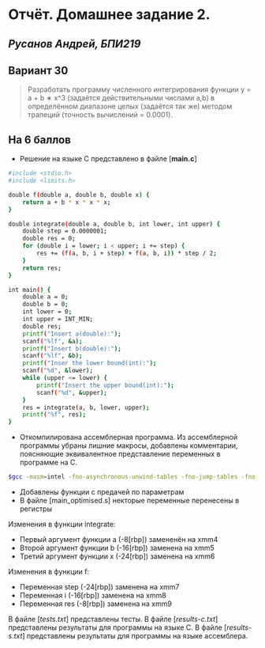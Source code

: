 # Отчёт. Домашнее задание 2. 
## _Русанов Андрей, БПИ219_

## Вариант 30
> Разработать программу численного интегрирования функции y =
a + b ∗ x^3
(задаётся действительными числами а,b) в определённом
диапазоне целых (задаётся так же) методом трапеций (точность
вычислений = 0.0001).


## На 6 баллов
- Решение на языке С представлено в файле [**main.c**]
```sh
#include <stdio.h>
#include <limits.h>

double f(double a, double b, double x) {
    return a + b * x * x * x;
}

double integrate(double a, double b, int lower, int upper) {
    double step = 0.0000001;
    double res = 0;
    for (double i = lower; i < upper; i += step) {
        res += (f(a, b, i + step) + f(a, b, i)) * step / 2;
    }
    return res;
}

int main() {
    double a = 0;
    double b = 0;
    int lower = 0;
    int upper = INT_MIN;
    double res;
    printf("Insert a(double):");
    scanf("%lf", &a);
    printf("Insert b(double):");
    scanf("%lf", &b);
    printf("Inser the lower bound(int):");
    scanf("%d", &lower);
    while (upper <= lower) {
        printf("Insert the upper bound(int):");
        scanf("%d", &upper);
    }
    res = integrate(a, b, lower, upper);
    printf("%f", res);
}

```
- Откомпилирована ассемблерная программа. Из ассемблерной программы убраны лишние макросы, добавлены комментарии, поясняющие эквивалентное представление переменных в программе на C.
```sh
$gcc -masm=intel -fno-asynchronous-unwind-tables -fno-jump-tables -fno-stack-protector -fno-exceptions 4points.c -S -o 4points.s
```
- Добавлены функции с предачей по параметрам
- В файле [main_optimised.s] некторые переменные перенесены в регистры

Изменения в функции integrate:

- Первый аргумент функции a (-8[rbp]) замененён на xmm4
- Второй аргумент функции b (-16[rbp]) заменена на xmm5
- Третий аргумент функции x (-24[rbp]) заменена на xmm6

Изменения в функции f:

- Переменная step (-24[rbp]) заменена на xmm7
- Переменная i (-16[rbp]) заменена на xmm8
- Переменная res (-8[rbp]) заменена на xmm9

В файле [*tests.txt*] представлены тесты.
В файле [*results-c.txt*] представлены результаты для программы на языке С.
В файле [*results-s.txt*] представлены результаты для программы на языке ассемблера.